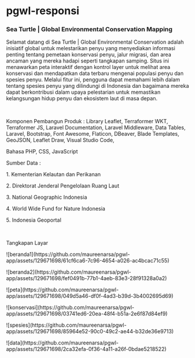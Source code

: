 # pgwl-responsi

<h3>Sea Turtle | Global Environmental Conservation Mapping</h3>
<p>Selamat datang di Sea Turtle | Global Environmental Conservation adalah inisiatif global untuk melestarikan penyu yang menyediakan informasi penting tentang pemetaan konservasi penyu, jalur migrasi, dan area ancaman yang mereka hadapi seperti tangkapan samping. Situs ini menawarkan peta interaktif dengan kontrol layer untuk melihat area konservasi dan mendapatkan data terbaru mengenai populasi penyu dan spesies penyu. Melalui fitur ini, pengguna dapat memahami lebih dalam tentang spesies penyu yang dilindungi di Indonesia dan bagaimana mereka dapat berkontribusi dalam upaya pelestarian untuk memastikan kelangsungan hidup penyu dan ekosistem laut di masa depan.</p>
<br>
<p>Komponen Pembangun Produk : Library Leaflet, Terraformer WKT, Terraformer JS, Laravel Documentation, Laravel Middleware, Data Tables, Laravel, Bootstrap, Font Awesome, Flaticon, DBeaver, Blade Templates, GeoJSON, Leaflet Draw, Visual Studio Code,</p> <p>Bahasa PHP, CSS, JavaScript</p>
<p>Sumber Data               : </p>
<p>                             1. Kementerian Kelautan dan Perikanan</p>
<p>                            2. Direktorat Jenderal Pengelolaan Ruang Laut</p>
<p>                            3. National Geographic Indonesia</p>
<p>                            4. World Wide Fund for Nature Indonesia</p>
<p>                            5. Indonesia Geoportal</p>
<br>
<p>Tangkapan Layar </p>
<p>![beranda1](https://github.com/maureenarsa/pgwl-app/assets/129671698/61cf6ca6-7c96-4654-a026-ac4bcac71c55)</p>
<p>![beranda2](https://github.com/maureenarsa/pgwl-app/assets/129671698/fef0491b-77b1-4aeb-83e3-28f91328a0a2)</p>
<p>![peta](https://github.com/maureenarsa/pgwl-app/assets/129671698/049d5a46-df0f-4ad3-b39d-3b4002695d69)</p>
<p>![konservasi](https://github.com/maureenarsa/pgwl-app/assets/129671698/03741ed6-20ea-48f4-b51a-2e6f87d84ef9)</p>
<p>![spesies](https://github.com/maureenarsa/pgwl-app/assets/129671698/85964e52-90c0-49c2-ae44-b32de36e9713)</p>
<p>![data](https://github.com/maureenarsa/pgwl-app/assets/129671698/2ca32efa-0f36-4a11-a26f-0bdae5218522)</p>
